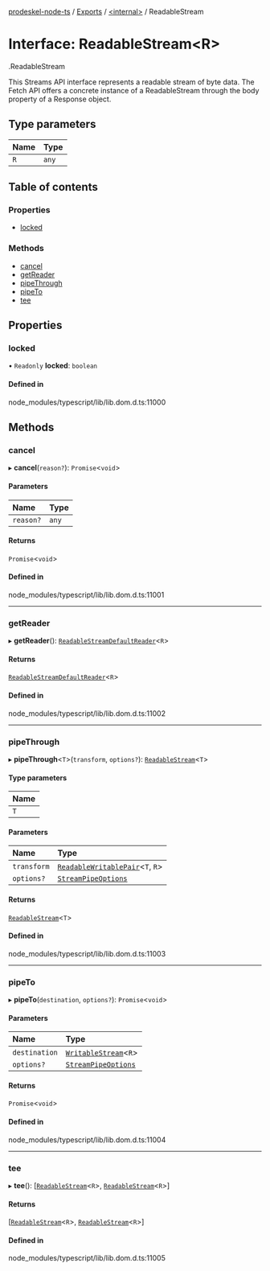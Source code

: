 [prodeskel-node-ts](../README.md) / [Exports](../modules.md) / [<internal\>](../modules/internal_.md) / ReadableStream

# Interface: ReadableStream<R\>

[<internal>](../modules/internal_.md).ReadableStream

This Streams API interface represents a readable stream of byte data. The Fetch API offers a concrete instance of a ReadableStream through the body property of a Response object.

## Type parameters

| Name | Type |
| :------ | :------ |
| `R` | `any` |

## Table of contents

### Properties

- [locked](internal_.ReadableStream-1.md#locked)

### Methods

- [cancel](internal_.ReadableStream-1.md#cancel)
- [getReader](internal_.ReadableStream-1.md#getreader)
- [pipeThrough](internal_.ReadableStream-1.md#pipethrough)
- [pipeTo](internal_.ReadableStream-1.md#pipeto)
- [tee](internal_.ReadableStream-1.md#tee)

## Properties

### locked

• `Readonly` **locked**: `boolean`

#### Defined in

node_modules/typescript/lib/lib.dom.d.ts:11000

## Methods

### cancel

▸ **cancel**(`reason?`): `Promise`<`void`\>

#### Parameters

| Name | Type |
| :------ | :------ |
| `reason?` | `any` |

#### Returns

`Promise`<`void`\>

#### Defined in

node_modules/typescript/lib/lib.dom.d.ts:11001

___

### getReader

▸ **getReader**(): [`ReadableStreamDefaultReader`](../modules/internal_.md#readablestreamdefaultreader)<`R`\>

#### Returns

[`ReadableStreamDefaultReader`](../modules/internal_.md#readablestreamdefaultreader)<`R`\>

#### Defined in

node_modules/typescript/lib/lib.dom.d.ts:11002

___

### pipeThrough

▸ **pipeThrough**<`T`\>(`transform`, `options?`): [`ReadableStream`](../modules/internal_.md#readablestream)<`T`\>

#### Type parameters

| Name |
| :------ |
| `T` |

#### Parameters

| Name | Type |
| :------ | :------ |
| `transform` | [`ReadableWritablePair`](internal_.ReadableWritablePair.md)<`T`, `R`\> |
| `options?` | [`StreamPipeOptions`](internal_.StreamPipeOptions.md) |

#### Returns

[`ReadableStream`](../modules/internal_.md#readablestream)<`T`\>

#### Defined in

node_modules/typescript/lib/lib.dom.d.ts:11003

___

### pipeTo

▸ **pipeTo**(`destination`, `options?`): `Promise`<`void`\>

#### Parameters

| Name | Type |
| :------ | :------ |
| `destination` | [`WritableStream`](../modules/internal_.md#writablestream)<`R`\> |
| `options?` | [`StreamPipeOptions`](internal_.StreamPipeOptions.md) |

#### Returns

`Promise`<`void`\>

#### Defined in

node_modules/typescript/lib/lib.dom.d.ts:11004

___

### tee

▸ **tee**(): [[`ReadableStream`](../modules/internal_.md#readablestream)<`R`\>, [`ReadableStream`](../modules/internal_.md#readablestream)<`R`\>]

#### Returns

[[`ReadableStream`](../modules/internal_.md#readablestream)<`R`\>, [`ReadableStream`](../modules/internal_.md#readablestream)<`R`\>]

#### Defined in

node_modules/typescript/lib/lib.dom.d.ts:11005
